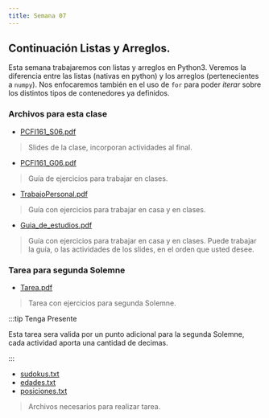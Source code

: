```yaml
---
title: Semana 07
---
```

## Continuación Listas y Arreglos.

Esta semana trabajaremos con listas y arreglos en Python3. Veremos la diferencia entre las listas (nativas en python) y los arreglos (pertenecientes a `numpy`). Nos enfocaremos también en el uso de `for` para poder *iterar* sobre los distintos tipos de contenedores ya definidos.

### Archivos para esta clase

* [PCFI161_S06.pdf](/lectures/PCFI161_S06.pdf)
> Slides de la clase, incorporan actividades al final.
* [PCFI161_G06.pdf](/lectures/PCFI161_G06.pdf)
> Guía de ejercicios para trabajar en clases.
* [TrabajoPersonal.pdf](/others/trabajo_personal_semana07_v03.pdf)
> Guía con ejercicios para trabajar en casa y en clases.
* [Guia_de_estudios.pdf](/others/Programming_assignment_template.pdf)
> Guía con ejercicios para trabajar en casa y en clases.
Puede trabajar la guía, o las actividades de los slides, en el orden que usted desee.

### Tarea para segunda Solemne

* [Tarea.pdf](/others/Tarea_Programacion.pdf)
> Tarea con ejercicios para segunda Solemne.

:::tip Tenga Presente

Esta tarea sera valida por un punto adicional para la segunda Solemne, cada actividad aporta una cantidad de decimas.

:::
* [sudokus.txt](/others/sudokus.txt)
* [edades.txt](/others/edades.txt)
* [posiciones.txt](/others/positions.txt)
> Archivos necesarios para realizar tarea.

